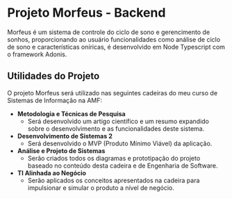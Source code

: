 # Projeto Morfeus - Backend

Morfeus é um sistema de controle do ciclo de sono e gerencimento de sonhos, proporcionando ao usuário funcionalidades como análise de ciclo de sono e características oníricas, é desenvolvido em Node Typescript com o framework Adonis.

## Utilidades do Projeto

O projeto Morfeus será utilizado nas seguintes cadeiras do meu curso de Sistemas de Informação na AMF:
- **Metodologia e Técnicas de Pesquisa**
    - Será desenvolvido um artigo científico e um resumo expandido sobre o desenvolvimento e as funcionalidades deste sistema.
- **Desenvolvimento de Sistemas 2**
    - Será desenvolvido o MVP (Produto Mínimo Viável) da aplicação.
- **Análise e Projeto de Sistemas**
    - Serão criados todos os diagramas e prototipação do projeto baseado no conteúdo desta cadeira e de Engenharia de Software.
- **TI Alinhada ao Negócio**
    - Serão aplicados os conceitos apresentados na cadeira para impulsionar e simular o produto a nível de negócio.
